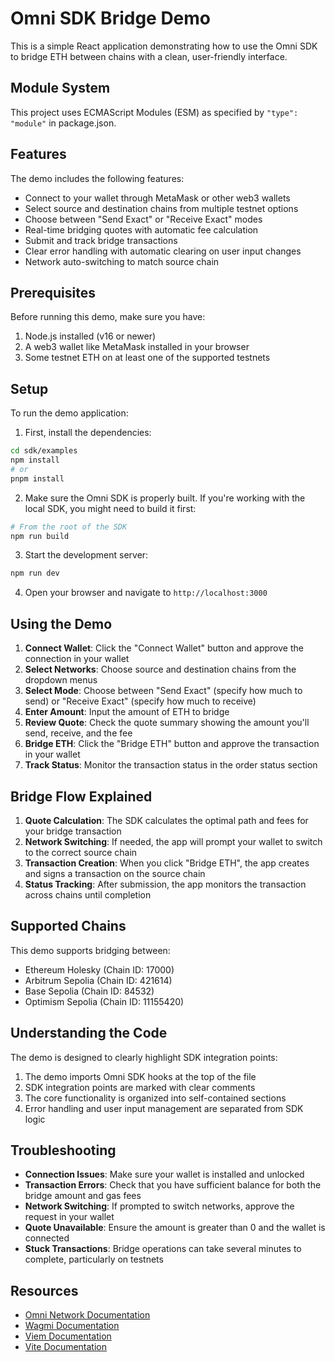 # Omni SDK Bridge Demo

This is a simple React application demonstrating how to use the Omni SDK to bridge ETH between chains with a clean, user-friendly interface.

## Module System

This project uses ECMAScript Modules (ESM) as specified by `"type": "module"` in package.json.

## Features

The demo includes the following features:
- Connect to your wallet through MetaMask or other web3 wallets
- Select source and destination chains from multiple testnet options
- Choose between "Send Exact" or "Receive Exact" modes
- Real-time bridging quotes with automatic fee calculation
- Submit and track bridge transactions
- Clear error handling with automatic clearing on user input changes
- Network auto-switching to match source chain

## Prerequisites

Before running this demo, make sure you have:

1. Node.js installed (v16 or newer)
2. A web3 wallet like MetaMask installed in your browser
3. Some testnet ETH on at least one of the supported testnets

## Setup

To run the demo application:

1. First, install the dependencies:

```bash
cd sdk/examples
npm install
# or
pnpm install
```

2. Make sure the Omni SDK is properly built. If you're working with the local SDK, you might need to build it first:

```bash
# From the root of the SDK
npm run build
```

3. Start the development server:

```bash
npm run dev
```

4. Open your browser and navigate to `http://localhost:3000`

## Using the Demo

1. **Connect Wallet**: Click the "Connect Wallet" button and approve the connection in your wallet
2. **Select Networks**: Choose source and destination chains from the dropdown menus
3. **Select Mode**: Choose between "Send Exact" (specify how much to send) or "Receive Exact" (specify how much to receive)
4. **Enter Amount**: Input the amount of ETH to bridge
5. **Review Quote**: Check the quote summary showing the amount you'll send, receive, and the fee
6. **Bridge ETH**: Click the "Bridge ETH" button and approve the transaction in your wallet
7. **Track Status**: Monitor the transaction status in the order status section

## Bridge Flow Explained

1. **Quote Calculation**: The SDK calculates the optimal path and fees for your bridge transaction
2. **Network Switching**: If needed, the app will prompt your wallet to switch to the correct source chain
3. **Transaction Creation**: When you click "Bridge ETH", the app creates and signs a transaction on the source chain
4. **Status Tracking**: After submission, the app monitors the transaction across chains until completion

## Supported Chains

This demo supports bridging between:
- Ethereum Holesky (Chain ID: 17000)
- Arbitrum Sepolia (Chain ID: 421614)
- Base Sepolia (Chain ID: 84532)
- Optimism Sepolia (Chain ID: 11155420)

## Understanding the Code

The demo is designed to clearly highlight SDK integration points:

1. The demo imports Omni SDK hooks at the top of the file
2. SDK integration points are marked with clear comments
3. The core functionality is organized into self-contained sections
4. Error handling and user input management are separated from SDK logic

## Troubleshooting

- **Connection Issues**: Make sure your wallet is installed and unlocked
- **Transaction Errors**: Check that you have sufficient balance for both the bridge amount and gas fees
- **Network Switching**: If prompted to switch networks, approve the request in your wallet
- **Quote Unavailable**: Ensure the amount is greater than 0 and the wallet is connected
- **Stuck Transactions**: Bridge operations can take several minutes to complete, particularly on testnets

## Resources

- [Omni Network Documentation](https://docs.omni.network/)
- [Wagmi Documentation](https://wagmi.sh/)
- [Viem Documentation](https://viem.sh/)
- [Vite Documentation](https://vitejs.dev/)
